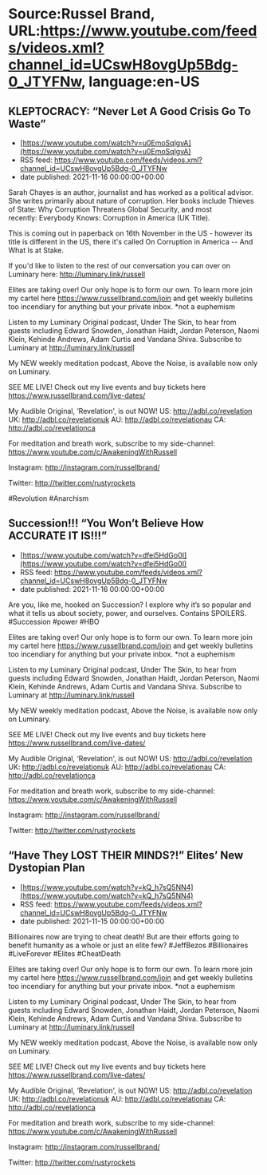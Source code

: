 # Source:Russel Brand, URL:https://www.youtube.com/feeds/videos.xml?channel_id=UCswH8ovgUp5Bdg-0_JTYFNw, language:en-US

## KLEPTOCRACY: “Never Let A Good Crisis Go To Waste”
 - [https://www.youtube.com/watch?v=u0EmoSqlgvA](https://www.youtube.com/watch?v=u0EmoSqlgvA)
 - RSS feed: https://www.youtube.com/feeds/videos.xml?channel_id=UCswH8ovgUp5Bdg-0_JTYFNw
 - date published: 2021-11-16 00:00:00+00:00

Sarah Chayes is an author, journalist and has worked as a political advisor. She writes primarily about nature of corruption. Her books include Thieves of State: Why Corruption Threatens Global Security, and most recently: Everybody Knows: Corruption in America (UK Title). 

This is coming out in paperback on 16th November in the US - however its title is different in the US, there it's called On Corruption in America -- And What Is at Stake.

If you'd like to listen to the rest of our conversation you can over on Luminary here: http://luminary.link/russell

Elites are taking over! Our only hope is to form our own. To learn more join my cartel here https://www.russellbrand.com/join and get weekly bulletins too incendiary for anything but your private inbox.
*not a euphemism

Listen to my Luminary Original podcast, Under The Skin, to hear from guests including Edward Snowden, Jonathan Haidt, Jordan Peterson, Naomi Klein, Kehinde Andrews, Adam Curtis and Vandana Shiva.
Subscribe to Luminary at http://luminary.link/russell

My NEW weekly meditation podcast, Above the Noise, is available now only on Luminary.

SEE ME LIVE! Check out my live events and buy tickets here https://www.russellbrand.com/live-dates/ 

My Audible Original, ‘Revelation', is out NOW!
US: http://adbl.co/revelation
UK: http://adbl.co/revelationuk
AU: http://adbl.co/revelationau
CA: http://adbl.co/revelationca

For meditation and breath work, subscribe to my side-channel: 
https://www.youtube.com/c/AwakeningWithRussell

Instagram: 
http://instagram.com/russellbrand/

Twitter: 
http://twitter.com/rustyrockets

#Revolution #Anarchism

## Succession!!! “You Won’t Believe How ACCURATE IT IS!!!”
 - [https://www.youtube.com/watch?v=dfei5HdGo0I](https://www.youtube.com/watch?v=dfei5HdGo0I)
 - RSS feed: https://www.youtube.com/feeds/videos.xml?channel_id=UCswH8ovgUp5Bdg-0_JTYFNw
 - date published: 2021-11-16 00:00:00+00:00

Are you, like me, hooked on Succession? I explore why it’s so popular and what it tells us about society, power, and ourselves. Contains SPOILERS.
#Succession #power #HBO

Elites are taking over! Our only hope is to form our own. To learn more join my cartel here https://www.russellbrand.com/join and get weekly bulletins too incendiary for anything but your private inbox.
*not a euphemism

Listen to my Luminary Original podcast, Under The Skin, to hear from guests including Edward Snowden, Jonathan Haidt, Jordan Peterson, Naomi Klein, Kehinde Andrews, Adam Curtis and Vandana Shiva.
Subscribe to Luminary at http://luminary.link/russell

My NEW weekly meditation podcast, Above the Noise, is available now only on Luminary.

SEE ME LIVE! Check out my live events and buy tickets here https://www.russellbrand.com/live-dates/ 

My Audible Original, ‘Revelation', is out NOW!
US: http://adbl.co/revelation
UK: http://adbl.co/revelationuk
AU: http://adbl.co/revelationau
CA: http://adbl.co/revelationca

For meditation and breath work, subscribe to my side-channel: 
https://www.youtube.com/c/AwakeningWithRussell

Instagram: 
http://instagram.com/russellbrand/

Twitter: 
http://twitter.com/rustyrockets

## “Have They LOST THEIR MINDS?!” Elites’ New Dystopian Plan
 - [https://www.youtube.com/watch?v=kQ_h7sQ5NN4](https://www.youtube.com/watch?v=kQ_h7sQ5NN4)
 - RSS feed: https://www.youtube.com/feeds/videos.xml?channel_id=UCswH8ovgUp5Bdg-0_JTYFNw
 - date published: 2021-11-15 00:00:00+00:00

Billionaires now are trying to cheat death! But are their efforts going to benefit humanity as a whole or just an elite few? 
#JeffBezos #Billionaires #LiveForever #Elites #CheatDeath

Elites are taking over! Our only hope is to form our own. To learn more join my cartel here https://www.russellbrand.com/join and get weekly bulletins too incendiary for anything but your private inbox.
*not a euphemism

Listen to my Luminary Original podcast, Under The Skin, to hear from guests including Edward Snowden, Jonathan Haidt, Jordan Peterson, Naomi Klein, Kehinde Andrews, Adam Curtis and Vandana Shiva.
Subscribe to Luminary at http://luminary.link/russell

My NEW weekly meditation podcast, Above the Noise, is available now only on Luminary.

SEE ME LIVE! Check out my live events and buy tickets here https://www.russellbrand.com/live-dates/ 

My Audible Original, ‘Revelation', is out NOW!
US: http://adbl.co/revelation
UK: http://adbl.co/revelationuk
AU: http://adbl.co/revelationau
CA: http://adbl.co/revelationca

For meditation and breath work, subscribe to my side-channel: 
https://www.youtube.com/c/AwakeningWithRussell

Instagram: 
http://instagram.com/russellbrand/

Twitter: 
http://twitter.com/rustyrockets

